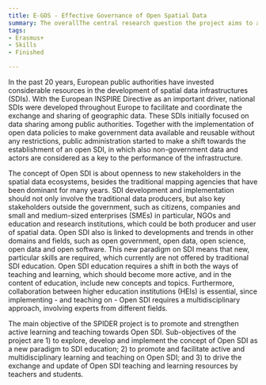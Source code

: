 ```yaml
---
title: E-GOS - Effective Governance of Open Spatial Data
summary: The overallThe central research question the project aims to answer is 'what is the impact of different models for governing open spatial data on the performance of open spatial data policies in Europe?'. To answer this research question, a case study approach was implemented, analysing two countries that are among the leading open data countries in the world, the Netherlands and the United Kingdom 
tags:
- Erasmus+
- Skills
- Finished

---
```


In the past 20 years, European public authorities have invested considerable resources in the development of spatial data infrastructures (SDIs). With the European INSPIRE Directive as an important driver, national SDIs were developed throughout Europe to facilitate and coordinate the exchange and sharing of geographic data. These SDIs initially focused on data sharing among public authorities. Together with the implementation of open data policies to make government data available and reusable without any restrictions, public administration started to make a shift towards the establishment of an open SDI, in which also non-government data and actors are considered as a key to the performance of the infrastructure.

The concept of Open SDI is about openness to new stakeholders in the spatial data ecosystems, besides the traditional mapping agencies that have been dominant for many years. SDI development and implementation should not only involve the traditional data producers, but also key stakeholders outside the government, such as citizens, companies and small and medium-sized enterprises (SMEs) in particular, NGOs and education and research institutions, which could be both producer and user of spatial data. Open SDI also is linked to developments and trends in other domains and fields, such as open government, open data, open science, open data and open software. This new paradigm on SDI means that new, particular skills are required, which currently are not offered by traditional SDI education. Open SDI education requires a shift in both the ways of teaching and learning, which should become more active, and in the content of education, include new concepts and topics. Furthermore, collaboration between higher education institutions (HEIs) is essential, since implementing - and teaching on - Open SDI requires a multidisciplinary approach, involving experts from different fields.

The main objective of the SPIDER project is to promote and strengthen active learning and teaching towards Open SDI. Sub-objectives of the project are 1) to explore, develop and implement the concept of Open SDI as a new paradigm to SDI education; 2) to promote and facilitate active and multidisciplinary learning and teaching on Open SDI; and 3) to drive the exchange and update of Open SDI teaching and learning resources by teachers and students.
